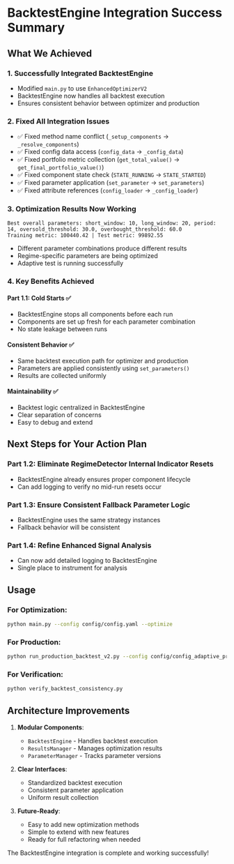 # BacktestEngine Integration Success Summary

## What We Achieved

### 1. Successfully Integrated BacktestEngine
- Modified `main.py` to use `EnhancedOptimizerV2`
- BacktestEngine now handles all backtest execution
- Ensures consistent behavior between optimizer and production

### 2. Fixed All Integration Issues
- ✅ Fixed method name conflict (`_setup_components` → `_resolve_components`)
- ✅ Fixed config data access (`config_data` → `_config_data`)
- ✅ Fixed portfolio metric collection (`get_total_value()` → `get_final_portfolio_value()`)
- ✅ Fixed component state check (`STATE_RUNNING` → `STATE_STARTED`)
- ✅ Fixed parameter application (`set_parameter` → `set_parameters`)
- ✅ Fixed attribute references (`config_loader` → `_config_loader`)

### 3. Optimization Results Now Working
```
Best overall parameters: short_window: 10, long_window: 20, period: 14, oversold_threshold: 30.0, overbought_threshold: 60.0
Training metric: 100440.42 | Test metric: 99892.55
```

- Different parameter combinations produce different results
- Regime-specific parameters are being optimized
- Adaptive test is running successfully

### 4. Key Benefits Achieved

#### Part 1.1: Cold Starts ✅
- BacktestEngine stops all components before each run
- Components are set up fresh for each parameter combination
- No state leakage between runs

#### Consistent Behavior ✅
- Same backtest execution path for optimizer and production
- Parameters are applied consistently using `set_parameters()`
- Results are collected uniformly

#### Maintainability ✅
- Backtest logic centralized in BacktestEngine
- Clear separation of concerns
- Easy to debug and extend

## Next Steps for Your Action Plan

### Part 1.2: Eliminate RegimeDetector Internal Indicator Resets
- BacktestEngine already ensures proper component lifecycle
- Can add logging to verify no mid-run resets occur

### Part 1.3: Ensure Consistent Fallback Parameter Logic
- BacktestEngine uses the same strategy instances
- Fallback behavior will be consistent

### Part 1.4: Refine Enhanced Signal Analysis
- Can now add detailed logging to BacktestEngine
- Single place to instrument for analysis

## Usage

### For Optimization:
```bash
python main.py --config config/config.yaml --optimize
```

### For Production:
```bash
python run_production_backtest_v2.py --config config/config_adaptive_production.yaml --strategy regime_adaptive
```

### For Verification:
```bash
python verify_backtest_consistency.py
```

## Architecture Improvements

1. **Modular Components**:
   - `BacktestEngine` - Handles backtest execution
   - `ResultsManager` - Manages optimization results
   - `ParameterManager` - Tracks parameter versions

2. **Clear Interfaces**:
   - Standardized backtest execution
   - Consistent parameter application
   - Uniform result collection

3. **Future-Ready**:
   - Easy to add new optimization methods
   - Simple to extend with new features
   - Ready for full refactoring when needed

The BacktestEngine integration is complete and working successfully!
